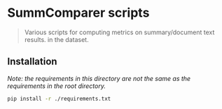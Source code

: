 # SummComparer scripts

> Various scripts for computing metrics on summary/document text results. in the dataset.

## Installation

_Note: the requirements in this directory are not the same as the requirements in the root directory._

```bash
pip install -r ./requirements.txt
```